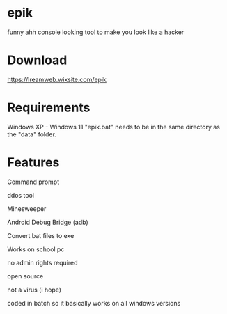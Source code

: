 # epik
funny ahh console looking tool to make you look like a hacker

# Download
https://lreamweb.wixsite.com/epik

# Requirements
Windows XP - Windows 11
"epik.bat" needs to be in the same directory as the "data" folder.

# Features
Command prompt

ddos tool

Minesweeper

Android Debug Bridge (adb)

Convert bat files to exe

Works on school pc

no admin rights required

open source

not a virus (i hope)

coded in batch so it basically works on all windows versions
